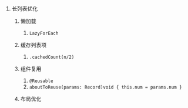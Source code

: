 1.  长列表优化

    1.  懒加载

        1.  `LazyForEach`
    2.  缓存列表项

        1.  `.cachedCount(n/2)`
    3.  组件复用

        1.  `@Reusable`
        2.  `aboutToReuse(params: Record)void { this.num = params.num }`
    4.  布局优化
